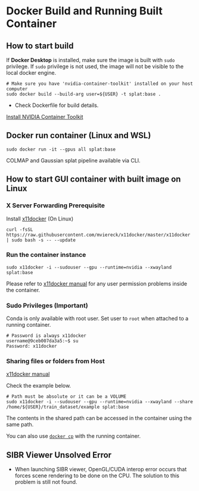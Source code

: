 # Docker Build and Running Built Container

## How to start build

If **Docker Desktop** is installed, make sure the image is built with `sudo` privilege. If `sudo` privilege is not used, the image will not be visible to the local docker engine.

```[bash]
# Make sure you have 'nvidia-container-toolkit' installed on your host computer
sudo docker build --build-arg user=${USER} -t splat:base .
```

- Check Dockerfile for build details.

[Install NVIDIA Container Toolkit](https://docs.nvidia.com/datacenter/cloud-native/container-toolkit/latest/install-guide.html)

## Docker run container (Linux and WSL)

```[bash]
sudo docker run -it --gpus all splat:base
```

COLMAP and Gaussian splat pipeline available via CLI.

## How to start GUI container with built image on Linux

### X Server Forwarding Prerequisite

Install [x11docker](https://github.com/mviereck/x11docker) (On Linux)

```[bash]
curl -fsSL https://raw.githubusercontent.com/mviereck/x11docker/master/x11docker | sudo bash -s -- --update
```

### Run the container instance

```[bash]
sudo x11docker -i --sudouser --gpu --runtime=nvidia --xwayland splat:base
```

Please refer to [x11docker manual](https://github.com/mviereck/x11docker?tab=readme-ov-file#security) for any user permission problems inside the container.

### Sudo Privileges (Important)

Conda is only available with root user. Set user to `root` when attached to a running container.

```[bash]
# Password is always x11docker
username@9ceb007da3a5:~$ su
Password: x11docker
```

### Sharing files or folders from Host

[x11docker manual](https://github.com/mviereck/x11docker?tab=readme-ov-file#shared-folders-volumes-and-home-in-container)

Check the example below.

```[bash]
# Path must be absolute or it can be a VOLUME
sudo x11docker -i --sudouser --gpu --runtime=nvidia --xwayland --share /home/${USER}/train_dataset/example splat:base
```

The contents in the shared path can be accessed in the container using the same path.

You can also use [`docker cp`](https://docs.docker.com/engine/reference/commandline/cp/) with the running container.

## SIBR Viewer Unsolved Error

- When launching SIBR viewer, OpenGL/CUDA interop error occurs that forces scene rendering to be done on the CPU. The solution to this problem is still not found.
